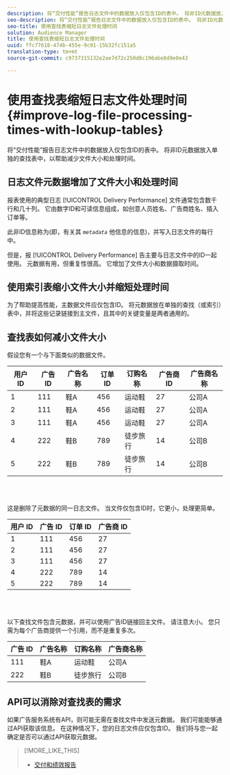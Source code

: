 ```yaml
---
description: 将“交付性能”报告日志文件中的数据放入仅包含ID的表中。 将非ID元数据放入单独的查找表中，以帮助减少文件大小和处理时间。
seo-description: 将“交付性能”报告日志文件中的数据放入仅包含ID的表中。 将非ID元数据放入单独的查找表中，以帮助减少文件大小和处理时间。
seo-title: 使用查找表缩短日志文件处理时间
solution: Audience Manager
title: 使用查找表缩短日志文件处理时间
uuid: ffc77618-474b-455e-9c91-15b32fc151a5
translation-type: tm+mt
source-git-commit: c9737315132e2ae7d72c250d8c196abe8d9e0e43

---
```



# 使用查找表缩短日志文件处理时间{#improve-log-file-processing-times-with-lookup-tables}

将“交付性能”报告日志文件中的数据放入仅包含ID的表中。 将非ID元数据放入单独的查找表中，以帮助减少文件大小和处理时间。

<!-- 

c_lookup_tables.xml

 -->

## 日志文件元数据增加了文件大小和处理时间

报表使用的典型日志 [!UICONTROL Delivery Performance] 文件通常包含数千行和几十列。 它由数字ID和可读信息组成，如创意人员姓名、广告商姓名、插入订单等。

此非ID信息称为(即，有关其 *`metadata`* 他信息的信息)，并写入日志文件的每行中。

但是，报 [!UICONTROL Delivery Performance] 告主要与日志文件中的ID一起使用。 元数据有用，但重复性很高。 它增加了文件大小和数据摄取时间。

## 使用索引表缩小文件大小并缩短处理时间

为了帮助提高性能，主数据文件应仅包含ID。 将元数据放在单独的查找（或索引）表中，并将这些记录链接到主文件，且其中的关键变量是两者通用的。

## 查找表如何减小文件大小

假设您有一个与下面类似的数据文件。

| 用户 ID | 广告 ID | 广告名称 | 订单 ID | 订购名称 | 广告商 ID | 广告商名称 |
|---|---|---|---|---|---|---|
| 1 | 111 | 鞋A | 456 | 运动鞋 | 27 | 公司A |
| 2 | 111 | 鞋A | 456 | 运动鞋 | 27 | 公司A |
| 3 | 111 | 鞋A | 456 | 运动鞋 | 27 | 公司A |
| 4 | 222 | 鞋B | 789 | 徒步旅行 | 14 | 公司B |
| 5 | 222 | 鞋B | 789 | 徒步旅行 | 14 | 公司B |

<br> 

这是删除了元数据的同一日志文件。 当文件仅包含ID时，它更小，处理更简单。

| 用户 ID | 广告 ID | 订单 ID | 广告商 ID |
|---|---|---|---|
| 1 | 111 | 456 | 27 |
| 2 | 111 | 456 | 27 |
| 3 | 111 | 456 | 27 |
| 4 | 222 | 789 | 14 |
| 5 | 222 | 789 | 14 |

<br> 

以下查找文件包含元数据，并可以使用广告ID链接回主文件。 请注意大小。 您只需为每个广告商提供一个引用，而不是重复多次。

| 广告 ID | 广告名称 | 订购名称 | 广告商名称 |
|---|---|---|---|
| 111 | 鞋A | 运动鞋 | 公司A |
| 222 | 鞋B | 徒步旅行 | 公司B |

## API可以消除对查找表的需求

如果广告服务系统有API，则可能无需在查找文件中发送元数据。 我们可能能够通过API获取该信息。 在这种情况下，您的日志文件应仅包含ID。 我们将与您一起确定是否可以通过API获取元数据。

>[!MORE_LIKE_THIS]
>
>* [交付和绩效报告](../../reporting/dynamic-reports/delivery-performance-report.md)

